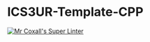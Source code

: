 # ICS3UR-Template-CPP

[![Mr Coxall's Super Linter](https://github.com/KaitlynIp64/ICS3UR-Assignment-2-CPP/workflows/Mr%20Coxall's%20Super%20Linter/badge.svg)](https://github.com/KaitlynIp64/ICS3UR-Assignment-2-CPP/actions/)
